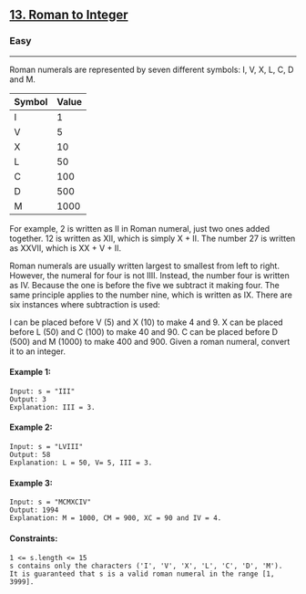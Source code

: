 [13. Roman to Integer](https://leetcode.com/problems/roman-to-integer/)
---------------------------------------------------------------------------------------------------------------------------------------------

### Easy
---------------------------------------------------------------------------------------------------------------------------------------------

Roman numerals are represented by seven different symbols: I, V, X, L, C, D and M.

| Symbol | Value |
| ------ | ------ |
| I | 1 |
| V | 5 |
| X | 10 |
| L |  50 |
| C |  100 |
| D |  500 |
| M |  1000 |

For example, 2 is written as II in Roman numeral, just two ones added together. 12 is written as XII, which is simply X + II. The number 27 is written as XXVII, which is XX + V + II.

Roman numerals are usually written largest to smallest from left to right. However, the numeral for four is not IIII. Instead, the number four is written as IV. Because the one is before the five we subtract it making four. The same principle applies to the number nine, which is written as IX. There are six instances where subtraction is used:

I can be placed before V (5) and X (10) to make 4 and 9. 
X can be placed before L (50) and C (100) to make 40 and 90. 
C can be placed before D (500) and M (1000) to make 400 and 900.
Given a roman numeral, convert it to an integer.

#### Example 1:
```
Input: s = "III"
Output: 3
Explanation: III = 3.
```
#### Example 2:
```
Input: s = "LVIII"
Output: 58
Explanation: L = 50, V= 5, III = 3.
```
#### Example 3:
``` 
Input: s = "MCMXCIV"
Output: 1994
Explanation: M = 1000, CM = 900, XC = 90 and IV = 4.
```

#### Constraints:
```
1 <= s.length <= 15
s contains only the characters ('I', 'V', 'X', 'L', 'C', 'D', 'M').
It is guaranteed that s is a valid roman numeral in the range [1, 3999].
```
